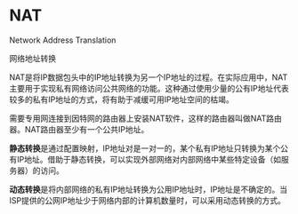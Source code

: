 # NAT

Network Address Translation

网络地址转换

NAT是将IP数据包头中的IP地址转换为另一个IP地址的过程。在实际应用中，NAT主要用于实现私有网络访问公共网络的功能。这种通过使用少量的公有IP地址代表较多的私有IP地址的方式，将有助于减缓可用IP地址空间的枯竭。

需要专用网连接到因特网的路由器上安装NAT软件，这样的路由器叫做NAT路由器。NAT路由器至少有一个公共IP地址。

**静态转换**是通过配置映射，IP地址对是一对一的，某个私有IP地址只转换为某个公有IP地址。借助于静态转换，可以实现外部网络对内部网络中某些特定设备（如服务器）的访问。

**动态转换**是将内部网络的私有IP地址转换为公用IP地址时，IP地址是不确定的。当ISP提供的公网IP地址少于网络内部的计算机数量时，可以采用动态转换的方式。
